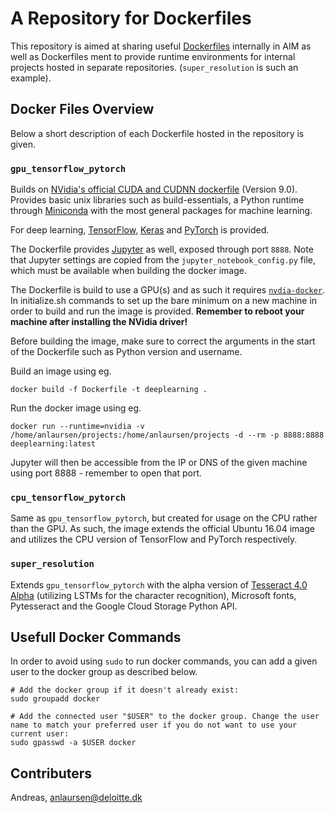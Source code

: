 # A Repository for Dockerfiles

This repository is aimed at sharing useful [Dockerfiles](https://docs.docker.com/engine/reference/builder/) internally in AIM as well as Dockerfiles ment to provide runtime environments for internal projects hosted in separate repositories. (`super_resolution` is such an example).

## Docker Files Overview

Below a short description of each Dockerfile hosted in the repository is given.

### `gpu_tensorflow_pytorch`

Builds on [NVidia's official CUDA and CUDNN dockerfile](https://hub.docker.com/r/nvidia/cuda/) (Version 9.0). Provides basic unix libraries such as build-essentials, a Python runtime through [Miniconda](https://conda.io/miniconda.html) with the most general packages for machine learning.

For deep learning, [TensorFlow](https://www.tensorflow.org), [Keras](https://keras.io) and [PyTorch](http://pytorch.org) is provided.

The Dockerfile provides [Jupyter](http://jupyter-notebook.readthedocs.io/en/stable/) as well, exposed through port `8888`. Note that Jupyter settings are copied from the `jupyter_notebook_config.py` file, which must be available when building the docker image.

The Dockerfile is build to use a GPU(s) and as such it requires [`nvdia-docker`](https://github.com/NVIDIA/nvidia-docker). In initialize.sh commands to set up the bare minimum on a new machine in order to build and run the image is provided. **Remember to reboot your machine after installing the NVidia driver!**

Before building the image, make sure to correct the arguments in the start of the Dockerfile such as Python version and username.

Build an image using eg.

```
docker build -f Dockerfile -t deeplearning .
```

Run the docker image using eg.

```
docker run --runtime=nvidia -v /home/anlaursen/projects:/home/anlaursen/projects -d --rm -p 8888:8888 deeplearning:latest
```

Jupyter will then be accessible from the IP or DNS of the given machine using port 8888 - remember to open that port.

### `cpu_tensorflow_pytorch`

Same as `gpu_tensorflow_pytorch`, but created for usage on the CPU rather than the GPU. As such, the image extends the official Ubuntu 16.04 image and utilizes the CPU version of TensorFlow and PyTorch respectively.

### `super_resolution`

Extends `gpu_tensorflow_pytorch` with the alpha version of [Tesseract 4.0 Alpha](https://github.com/tesseract-ocr/tesseract/wiki/4.0-with-LSTM) (utilizing LSTMs for the character recognition), Microsoft fonts, Pytesseract and the Google Cloud Storage Python API.

## Usefull Docker Commands

In order to avoid using `sudo` to run docker commands, you can add a given user to the docker group as described below.

```
# Add the docker group if it doesn't already exist:
sudo groupadd docker

# Add the connected user "$USER" to the docker group. Change the user name to match your preferred user if you do not want to use your current user:
sudo gpasswd -a $USER docker
``` 

## Contributers

Andreas, <anlaursen@deloitte.dk>
